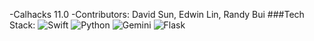-Calhacks 11.0 
-Contributors: David Sun, Edwin Lin, Randy Bui
###Tech Stack:
![Swift](https://img.shields.io/badge/Swift-gray?style=flat&logo=swift) ![Python](https://img.shields.io/badge/Python-gray?style=flat&logo=python)  ![Gemini](https://img.shields.io/badge/Gemini-gray?style=flat&logo=google) ![Flask](https://img.shields.io/badge/Flask-gray?style=flat&logo=flask)